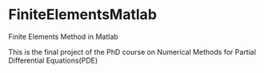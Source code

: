 # FiniteElementsMatlab
Finite Elements Method in Matlab

This is the final project of the PhD course on Numerical Methods for Partial Differential Equations(PDE)

